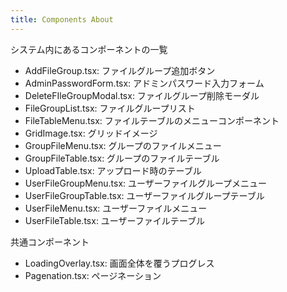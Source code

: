 ```yaml
---
title: Components About
---
```


システム内にあるコンポーネントの一覧

- AddFileGroup.tsx: ファイルグループ追加ボタン
- AdminPasswordForm.tsx: アドミンパスワード入力フォーム
- DeleteFIleGroupModal.tsx: ファイルグループ削除モーダル
- FileGroupList.tsx: ファイルグループリスト
- FileTableMenu.tsx: ファイルテーブルのメニューコンポーネント
- GridImage.tsx: グリッドイメージ
- GroupFileMenu.tsx: グループのファイルメニュー
- GroupFileTable.tsx: グループのファイルテーブル
- UploadTable.tsx: アップロード時のテーブル
- UserFileGroupMenu.tsx: ユーザーファイルグループメニュー
- UserFileGroupTable.tsx: ユーザーファイルグループテーブル
- UserFileMenu.tsx: ユーザーファイルメニュー
- UserFileTable.tsx: ユーザーファイルテーブル

共通コンポーネント

- LoadingOverlay.tsx: 画面全体を覆うプログレス
- Pagenation.tsx: ページネーション
